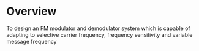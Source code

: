 # Overview
To design an FM modulator and demodulator system which is capable of adapting to selective
carrier frequency, frequency sensitivity and variable message frequency
